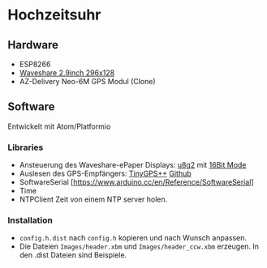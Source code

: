 # Hochzeitsuhr

## Hardware
* ESP8266
* [Waveshare 2.9inch 296x128](https://www.waveshare.com/wiki/2.9inch_e-Paper_Module)
* AZ-Delivery Neo-6M GPS Modul (Clone)

## Software
Entwickelt mit Atom/Platformio

### Libraries

* Ansteuerung des Waveshare-ePaper Displays:
  [u8g2](https://github.com/olikraus/u8g2) mit [16Bit Mode](https://github.com/olikraus/u8g2/wiki/u8g2setupcpp#16-bit-mode)
* Auslesen des GPS-Empfängers:
  [TinyGPS++](http://arduiniana.org/libraries/tinygpsplus/)
  [Github](https://github.com/mikalhart/TinyGPSPlus)
* SoftwareSerial [https://www.arduino.cc/en/Reference/SoftwareSerial]
* Time
* NTPClient Zeit von einem NTP server holen.

### Installation

* `config.h.dist` nach `config.h` kopieren und nach Wunsch anpassen.
* Die Dateien `Images/header.xbm` und `Images/header_ccw.xbm` erzeugen. In den .dist Dateien sind Beispiele.
